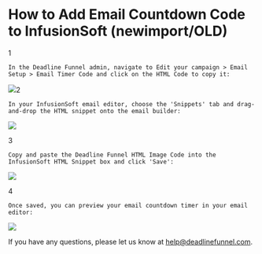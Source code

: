 # How to Add Email Countdown Code to InfusionSoft \(newimport/OLD\)

1

```text
In the Deadline Funnel admin, navigate to Edit your campaign > Email Setup > Email Timer Code and click on the HTML Code to copy it:
```

![](https://s3.amazonaws.com/helpscout.net/docs/assets/53974d6ce4b0c76107b109d1/images/5a7e18d12c7d3a4a4198ffad/file-vUE1AEO3uw.png)2

```text
In your InfusionSoft email editor, choose the 'Snippets' tab and drag-and-drop the HTML snippet onto the email builder:
```

![](https://s3.amazonaws.com/helpscout.net/docs/assets/53974d6ce4b0c76107b109d1/images/57c08bb0c6979156e4f1e31b/file-bXo03lRYgx.png)

3

```text
Copy and paste the Deadline Funnel HTML Image Code into the InfusionSoft HTML Snippet box and click 'Save':
```

![](https://s3.amazonaws.com/helpscout.net/docs/assets/53974d6ce4b0c76107b109d1/images/57c08d74903360342852e78f/file-CopvSbNcYs.png)

4

```text
Once saved, you can preview your email countdown timer in your email editor:
```

![](https://s3.amazonaws.com/helpscout.net/docs/assets/53974d6ce4b0c76107b109d1/images/58ae18e72c7d3a576d356c56/file-4SyVLLd89R.png)

If you have any questions, please let us know at [help@deadlinefunnel.com](mailto:mailto:help@deadlinefunnel.com).

